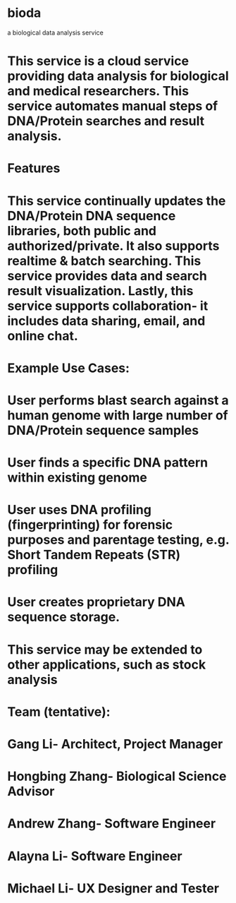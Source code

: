 # bioda
a biological data analysis service

# This service is a cloud service providing data analysis for biological and medical researchers. This service automates manual steps of DNA/Protein searches and result analysis.

# Features
# This service continually updates the DNA/Protein DNA sequence libraries, both public and authorized/private. It also supports realtime & batch searching. This service provides data and search result visualization. Lastly, this service supports collaboration- it includes data sharing, email, and online chat.


# Example Use Cases:
# User performs blast search against a human genome with large number of DNA/Protein sequence samples
# User finds a specific DNA pattern within existing genome
# User uses DNA profiling (fingerprinting) for forensic purposes and parentage testing, e.g. Short Tandem Repeats (STR) profiling
# User creates proprietary DNA sequence storage.

# This service may be extended to other applications, such as stock analysis

# Team (tentative):
# Gang Li- Architect, Project Manager
# Hongbing Zhang- Biological Science Advisor
# Andrew Zhang- Software Engineer
# Alayna Li- Software Engineer
# Michael Li- UX Designer and Tester